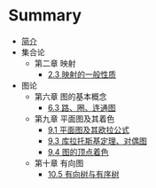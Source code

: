 # Summary

* [简介](README.md)
* 集合论
  * 第二章 映射
    * [2.3 映射的一般性质](src/part-01-set-theory/chapter-02/2.3.md)
* 图论
  * 第六章 图的基本概念
    * [6.3 路、圈、连通图](src/part-02-graph-theory/chapter-06/6.3.md)
  * 第九章 平面图及其着色
    * [9.1 平面图及其欧拉公式](src/part-02-graph-theory/chapter-09/9.1.md)
    * [9.3 库拉托斯基定理、对偶图](src/part-02-graph-theory/chapter-09/9.3.md)
    * [9.4 图的顶点着色](src/part-02-graph-theory/chapter-09/9.4.md)
  * 第十章 有向图
    * [10.5 有向树与有序树](src/part-02-graph-theory/chapter-10/10.5.md)


